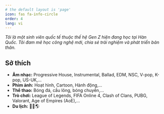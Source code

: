 ```yaml
---
# the default layout is 'page'
icon: fas fa-info-circle
order: 4
lang: vi
---
```

_Tôi là một sinh viên quốc tế thuộc thế hệ Gen Z hiện đang học tại Hàn Quốc. Tôi đam mê học công nghệ mới, chia sẻ trải nghiệm và phát triển bản thân._

## Sở thích

- **Âm nhạc:** Progressive House, Instrumental, Ballad, EDM, NSC, V-pop, K-pop, US-UK,...
- **Phim ảnh:** Hoạt hình, Cartoon, Hành động,...
- **Thể thao:** Bóng đá, cầu lông, bóng chuyền,...
- **Trò chơi:** League of Legends, FIFA Online 4, Clash of Clans, PUBG, Valorant, Age of Empires (AoE),...
- **Du lịch:** 🧳🚅🌎


<div>
  <style>
    .gr_custom_header_1755141133 {
        border-bottom: 0.5px solid gray; /* giảm border */
        margin-bottom: 5px;
        text-align: center;
        font-size: 150%;
        font-weight: bold;
        line-height: 1.5;
    }
    .gr_custom_header_1755141133 {
      border-bottom: 1px solid gray;
      margin-bottom: 5px;
      text-align: center;
      font-size: 150%;
    }
    .gr_custom_each_container_1755141133 {
      margin-bottom: 10px;
      overflow: auto;
      padding-bottom: 4px;
      border-bottom: 1px solid #aaa;
    }
    .gr_custom_book_container_1755141133 {
      float: left;
      margin-right: 4px;
      width: 39px;
      height: 60px;
      overflow: hidden;
    }
    .gr_custom_author_1755141133,
    .gr_custom_tags_1755141133 {
      font-size: 10px;
    }
    .gr_custom_tags_1755141133 {
      color: gray;
    }
    .gr_custom_rating_1755141133 {
      float: right;
    }
  </style>

  <div id="gr_custom_widget_1755141133"></div>

  <script src="https://www.goodreads.com/review/custom_widget/183608996.Dinh's%20bookshelf:%20read?cover_position=left&cover_size=small&num_books=100&order=d&shelf=read&show_author=1&show_cover=1&show_rating=0&show_review=0&show_tags=0&show_title=1&sort=date_read&widget_bg_color=FFFFFF&widget_border_width=1&widget_id=1755141133&widget_text_color=000000&widget_title_size=large&widget_width=medium" type="text/javascript" charset="utf-8"></script>

  <script>
  document.addEventListener("DOMContentLoaded", function() {
    const header = document.querySelector('.gr_custom_header_1755141133');
    if(header){
      header.textContent = "Books Anh Dinh Has Read"; // sửa text ở đây
    }
  });
</script>
</div>

